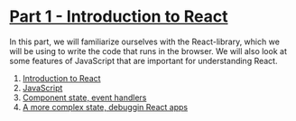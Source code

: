 # [Part 1 - Introduction to React](https://fullstackopen.com/en/part1)

In this part, we will familiarize ourselves with the React-library, which we will be using to write the code that runs in the browser. We will also look at some features of JavaScript that are important for understanding React.

1. [Introduction to React](https://fullstackopen.com/en/part1/introduction_to_react)
2. [JavaScript](https://fullstackopen.com/en/part1/java_script)
3. [Component state, event handlers](https://fullstackopen.com/en/part1/component_state_event_handlers)
4. [A more complex state, debuggin React apps](https://fullstackopen.com/en/part1/component_state_event_handlers)